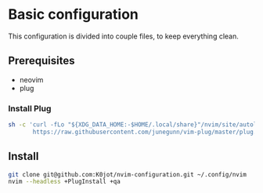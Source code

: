 # Basic configuration

This configuration is divided into couple files, to keep everything clean.

## Prerequisites

- neovim
- plug

### Install Plug
```bash
sh -c 'curl -fLo "${XDG_DATA_HOME:-$HOME/.local/share}"/nvim/site/autoload/plug.vim --create-dirs \
       https://raw.githubusercontent.com/junegunn/vim-plug/master/plug.vim'
```

## Install

```bash
git clone git@github.com:K0jot/nvim-configuration.git ~/.config/nvim
nvim --headless +PlugInstall +qa
```

